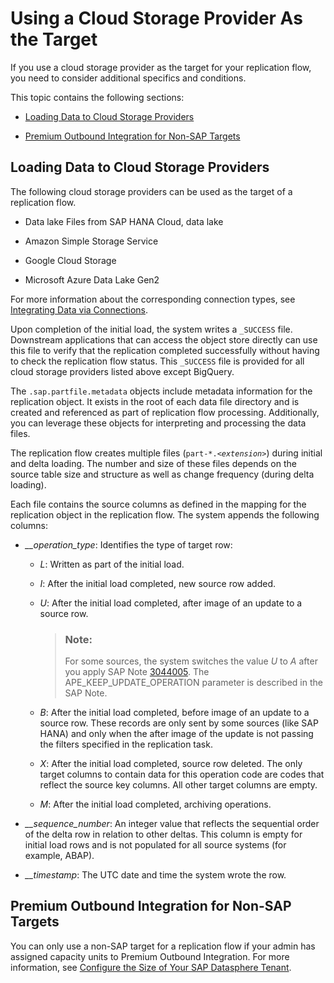 <!-- loio43d93a27150a4a218e3df14e3abdf456 -->

# Using a Cloud Storage Provider As the Target

If you use a cloud storage provider as the target for your replication flow, you need to consider additional specifics and conditions.

This topic contains the following sections:

-   [Loading Data to Cloud Storage Providers](using-a-cloud-storage-provider-as-the-target-43d93a2.md#loio43d93a27150a4a218e3df14e3abdf456__section_General_AllNonSAPTargets)

-   [Premium Outbound Integration for Non-SAP Targets](using-a-cloud-storage-provider-as-the-target-43d93a2.md#loio43d93a27150a4a218e3df14e3abdf456__section_PremiumOutbound)




<a name="loio43d93a27150a4a218e3df14e3abdf456__section_General_AllNonSAPTargets"/>

## Loading Data to Cloud Storage Providers

The following cloud storage providers can be used as the target of a replication flow.

-   Data lake Files from SAP HANA Cloud, data lake

-   Amazon Simple Storage Service

-   Google Cloud Storage

-   Microsoft Azure Data Lake Gen2


For more information about the corresponding connection types, see [Integrating Data via Connections](https://help.sap.com/docs/SAP_DATASPHERE/be5967d099974c69b77f4549425ca4c0/eb85e157ab654152bd68a8714036e463.html).

Upon completion of the initial load, the system writes a `_SUCCESS` file. Downstream applications that can access the object store directly can use this file to verify that the replication completed successfully without having to check the replication flow status. This `_SUCCESS` file is provided for all cloud storage providers listed above except BigQuery.

The `.sap.partfile.metadata` objects include metadata information for the replication object. It exists in the root of each data file directory and is created and referenced as part of replication flow processing. Additionally, you can leverage these objects for interpreting and processing the data files.

The replication flow creates multiple files \(<code>part-*.<i class="varname">&lt;extension&gt;</i></code>\) during initial and delta loading. The number and size of these files depends on the source table size and structure as well as change frequency \(during delta loading\).

Each file contains the source columns as defined in the mapping for the replication object in the replication flow. The system appends the following columns:

-   *\_\_operation\_type*: Identifies the type of target row:
    -   *L*: Written as part of the initial load.

    -   *I*: After the initial load completed, new source row added.

    -   *U*: After the initial load completed, after image of an update to a source row.

        > ### Note:  
        > For some sources, the system switches the value *U* to *A* after you apply SAP Note [3044005](https://me.sap.com/notes/3044005). The APE\_KEEP\_UPDATE\_OPERATION parameter is described in the SAP Note.

    -   *B*: After the initial load completed, before image of an update to a source row. These records are only sent by some sources \(like SAP HANA\) and only when the after image of the update is not passing the filters specified in the replication task.

    -   *X*: After the initial load completed, source row deleted. The only target columns to contain data for this operation code are codes that reflect the source key columns. All other target columns are empty.

    -   *M*: After the initial load completed, archiving operations.


-   *\_\_sequence\_number*: An integer value that reflects the sequential order of the delta row in relation to other deltas. This column is empty for initial load rows and is not populated for all source systems \(for example, ABAP\).
-   *\_\_timestamp*: The UTC date and time the system wrote the row.



<a name="loio43d93a27150a4a218e3df14e3abdf456__section_PremiumOutbound"/>

## Premium Outbound Integration for Non-SAP Targets

You can only use a non-SAP target for a replication flow if your admin has assigned capacity units to Premium Outbound Integration. For more information, see [Configure the Size of Your SAP Datasphere Tenant](https://help.sap.com/docs/SAP_DATASPHERE/9f804b8efa8043539289f42f372c4862/33f8ef4ec359409fb75925a68c23ebc3.html).

